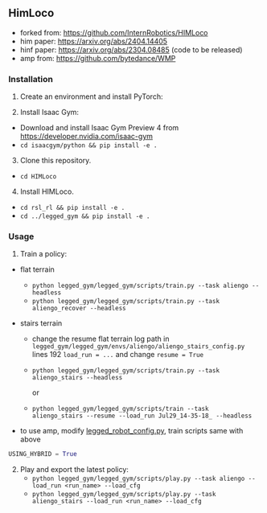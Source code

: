 ## HimLoco

- forked from: https://github.com/InternRobotics/HIMLoco
- him paper: https://arxiv.org/abs/2404.14405
- hinf paper: https://arxiv.org/abs/2304.08485 (code to be released)
- amp from: https://github.com/bytedance/WMP


### Installation
1. Create an environment and install PyTorch:

2. Install Isaac Gym:
  - Download and install Isaac Gym Preview 4 from https://developer.nvidia.com/isaac-gym
  - `cd isaacgym/python && pip install -e .`

3. Clone this repository.
  - `cd HIMLoco`

4. Install HIMLoco.
  - `cd rsl_rl && pip install -e .`
  - `cd ../legged_gym && pip install -e .`

### Usage
1. Train a policy:
* flat terrain
  - `python legged_gym/legged_gym/scripts/train.py --task aliengo --headless`
  - `python legged_gym/legged_gym/scripts/train.py --task aliengo_recover --headless`
* stairs terrain
  - change the resume flat terrain log path in `legged_gym/legged_gym/envs/aliengo/aliengo_stairs_config.py` lines 192 `load_run = ...` and change `resume = True`
  - `python legged_gym/legged_gym/scripts/train.py --task aliengo_stairs --headless`
  
    or 
  - `python legged_gym/legged_gym/scripts/train --task aliengo_stairs --resume --load_run Jul29_14-35-18_ --headless`


* to use amp, modify [legged_robot_config.py](legged_gym/legged_gym/envs/base/legged_robot_config.py), train scripts same with above
```python
USING_HYBRID = True
```

2. Play and export the latest policy:
   - `python legged_gym/legged_gym/scripts/play.py --task aliengo --load_run <run_name> --load_cfg`
   - `python legged_gym/legged_gym/scripts/play.py --task aliengo_stairs --load_run <run_name> --load_cfg`
